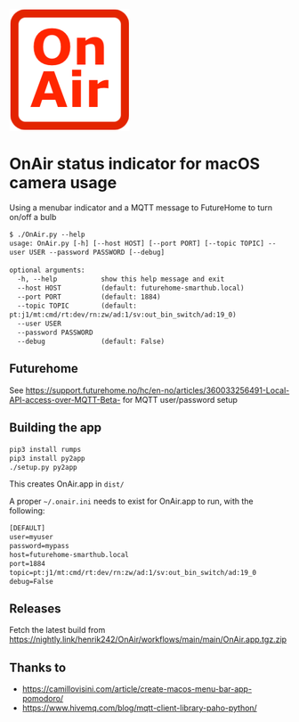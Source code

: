 ![](onair.png)

OnAir status indicator for macOS camera usage
==

Using a menubar indicator and a MQTT message to FutureHome to turn on/off a bulb

```
$ ./OnAir.py --help
usage: OnAir.py [-h] [--host HOST] [--port PORT] [--topic TOPIC] --user USER --password PASSWORD [--debug]

optional arguments:
  -h, --help           show this help message and exit
  --host HOST          (default: futurehome-smarthub.local)
  --port PORT          (default: 1884)
  --topic TOPIC        (default: pt:j1/mt:cmd/rt:dev/rn:zw/ad:1/sv:out_bin_switch/ad:19_0)
  --user USER          
  --password PASSWORD  
  --debug              (default: False)
```

Futurehome
--
See <https://support.futurehome.no/hc/en-no/articles/360033256491-Local-API-access-over-MQTT-Beta-> for MQTT 
user/password setup

Building the app
--

```
pip3 install rumps
pip3 install py2app
./setup.py py2app
```

This creates OnAir.app in `dist/`

A proper `~/.onair.ini` needs to exist for OnAir.app to run, with the following:

```
[DEFAULT]
user=myuser
password=mypass
host=futurehome-smarthub.local
port=1884
topic=pt:j1/mt:cmd/rt:dev/rn:zw/ad:1/sv:out_bin_switch/ad:19_0
debug=False
```

Releases
--
Fetch the latest build from <https://nightly.link/henrik242/OnAir/workflows/main/main/OnAir.app.tgz.zip>

Thanks to
--

- <https://camillovisini.com/article/create-macos-menu-bar-app-pomodoro/>
- <https://www.hivemq.com/blog/mqtt-client-library-paho-python/>

